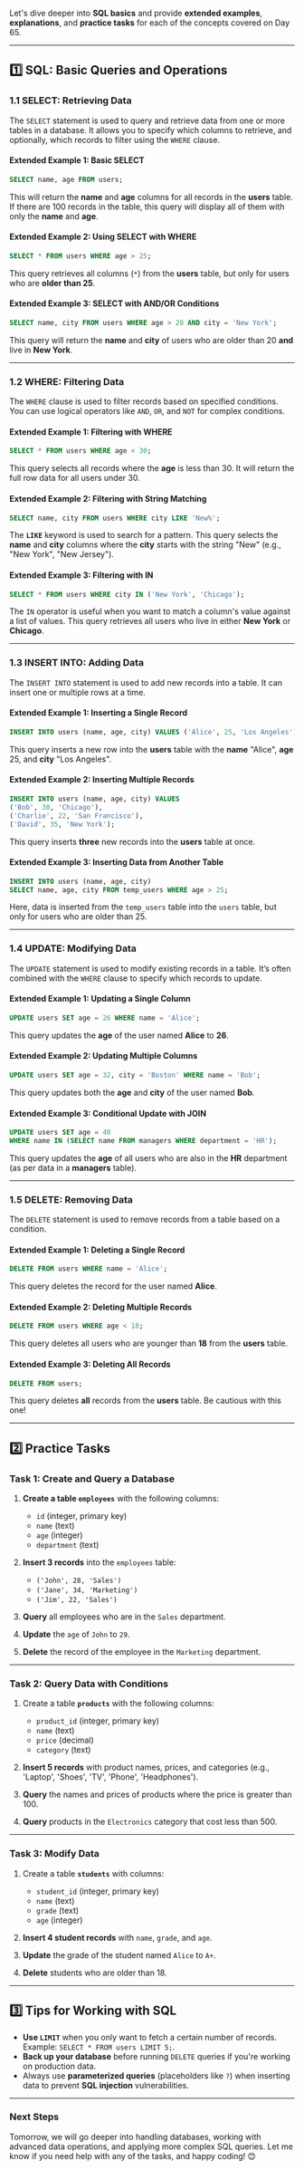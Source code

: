 Let's dive deeper into **SQL basics** and provide **extended examples**, **explanations**, and **practice tasks** for each of the concepts covered on Day 65.

---

## **1️⃣ SQL: Basic Queries and Operations**

### **1.1 SELECT: Retrieving Data**
The `SELECT` statement is used to query and retrieve data from one or more tables in a database. It allows you to specify which columns to retrieve, and optionally, which records to filter using the `WHERE` clause.

#### **Extended Example 1: Basic SELECT**
```sql
SELECT name, age FROM users;
```
This will return the **name** and **age** columns for all records in the **users** table. If there are 100 records in the table, this query will display all of them with only the **name** and **age**.

#### **Extended Example 2: Using SELECT with WHERE**
```sql
SELECT * FROM users WHERE age > 25;
```
This query retrieves all columns (`*`) from the **users** table, but only for users who are **older than 25**.

#### **Extended Example 3: SELECT with AND/OR Conditions**
```sql
SELECT name, city FROM users WHERE age > 20 AND city = 'New York';
```
This query will return the **name** and **city** of users who are older than 20 **and** live in **New York**.

---

### **1.2 WHERE: Filtering Data**
The `WHERE` clause is used to filter records based on specified conditions. You can use logical operators like `AND`, `OR`, and `NOT` for complex conditions.

#### **Extended Example 1: Filtering with WHERE**
```sql
SELECT * FROM users WHERE age < 30;
```
This query selects all records where the **age** is less than 30. It will return the full row data for all users under 30.

#### **Extended Example 2: Filtering with String Matching**
```sql
SELECT name, city FROM users WHERE city LIKE 'New%';
```
The **`LIKE`** keyword is used to search for a pattern. This query selects the **name** and **city** columns where the **city** starts with the string "New" (e.g., "New York", "New Jersey").

#### **Extended Example 3: Filtering with IN**
```sql
SELECT * FROM users WHERE city IN ('New York', 'Chicago');
```
The `IN` operator is useful when you want to match a column's value against a list of values. This query retrieves all users who live in either **New York** or **Chicago**.

---

### **1.3 INSERT INTO: Adding Data**
The `INSERT INTO` statement is used to add new records into a table. It can insert one or multiple rows at a time.

#### **Extended Example 1: Inserting a Single Record**
```sql
INSERT INTO users (name, age, city) VALUES ('Alice', 25, 'Los Angeles');
```
This query inserts a new row into the **users** table with the **name** "Alice", **age** 25, and **city** "Los Angeles".

#### **Extended Example 2: Inserting Multiple Records**
```sql
INSERT INTO users (name, age, city) VALUES 
('Bob', 30, 'Chicago'),
('Charlie', 22, 'San Francisco'),
('David', 35, 'New York');
```
This query inserts **three** new records into the **users** table at once.

#### **Extended Example 3: Inserting Data from Another Table**
```sql
INSERT INTO users (name, age, city)
SELECT name, age, city FROM temp_users WHERE age > 25;
```
Here, data is inserted from the `temp_users` table into the `users` table, but only for users who are older than 25.

---

### **1.4 UPDATE: Modifying Data**
The `UPDATE` statement is used to modify existing records in a table. It’s often combined with the `WHERE` clause to specify which records to update.

#### **Extended Example 1: Updating a Single Column**
```sql
UPDATE users SET age = 26 WHERE name = 'Alice';
```
This query updates the **age** of the user named **Alice** to **26**.

#### **Extended Example 2: Updating Multiple Columns**
```sql
UPDATE users SET age = 32, city = 'Boston' WHERE name = 'Bob';
```
This query updates both the **age** and **city** of the user named **Bob**.

#### **Extended Example 3: Conditional Update with JOIN**
```sql
UPDATE users SET age = 40
WHERE name IN (SELECT name FROM managers WHERE department = 'HR');
```
This query updates the **age** of all users who are also in the **HR** department (as per data in a **managers** table).

---

### **1.5 DELETE: Removing Data**
The `DELETE` statement is used to remove records from a table based on a condition.

#### **Extended Example 1: Deleting a Single Record**
```sql
DELETE FROM users WHERE name = 'Alice';
```
This query deletes the record for the user named **Alice**.

#### **Extended Example 2: Deleting Multiple Records**
```sql
DELETE FROM users WHERE age < 18;
```
This query deletes all users who are younger than **18** from the **users** table.

#### **Extended Example 3: Deleting All Records**
```sql
DELETE FROM users;
```
This query deletes **all** records from the **users** table. Be cautious with this one!

---

## **2️⃣ Practice Tasks**

### **Task 1: Create and Query a Database**

1. **Create a table `employees`** with the following columns:
   - `id` (integer, primary key)
   - `name` (text)
   - `age` (integer)
   - `department` (text)

2. **Insert 3 records** into the `employees` table:
   - `('John', 28, 'Sales')`
   - `('Jane', 34, 'Marketing')`
   - `('Jim', 22, 'Sales')`

3. **Query** all employees who are in the `Sales` department.

4. **Update** the `age` of `John` to `29`.

5. **Delete** the record of the employee in the `Marketing` department.

---

### **Task 2: Query Data with Conditions**

1. Create a table **`products`** with the following columns:
   - `product_id` (integer, primary key)
   - `name` (text)
   - `price` (decimal)
   - `category` (text)

2. **Insert 5 records** with product names, prices, and categories (e.g., 'Laptop', 'Shoes', 'TV', 'Phone', 'Headphones').

3. **Query** the names and prices of products where the price is greater than 100.

4. **Query** products in the `Electronics` category that cost less than 500.

---

### **Task 3: Modify Data**

1. Create a table **`students`** with columns:
   - `student_id` (integer, primary key)
   - `name` (text)
   - `grade` (text)
   - `age` (integer)

2. **Insert 4 student records** with `name`, `grade`, and `age`.

3. **Update** the grade of the student named `Alice` to `A+`.

4. **Delete** students who are older than 18.

---

## **3️⃣ Tips for Working with SQL**

- **Use `LIMIT`** when you only want to fetch a certain number of records. Example: `SELECT * FROM users LIMIT 5;`.
- **Back up your database** before running `DELETE` queries if you're working on production data.
- Always use **parameterized queries** (placeholders like `?`) when inserting data to prevent **SQL injection** vulnerabilities.

---

### **Next Steps**
Tomorrow, we will go deeper into handling databases, working with advanced data operations, and applying more complex SQL queries. Let me know if you need help with any of the tasks, and happy coding! 😊